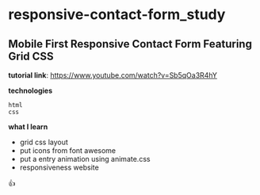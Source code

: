 # responsive-contact-form_study
## Mobile First Responsive Contact Form Featuring Grid CSS

**tutorial link**: https://www.youtube.com/watch?v=Sb5qOa3R4hY


**technologies**
```
html
css
```


**what I learn**
- grid css layout
- put icons from font awesome
- put a entry animation using animate.css
- responsiveness website

:+1: